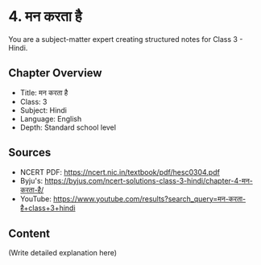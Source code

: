 # 4. मन करता है

You are a subject-matter expert creating structured notes for Class 3 - Hindi.

## Chapter Overview
- Title: मन करता है
- Class: 3
- Subject: Hindi
- Language: English
- Depth: Standard school level

## Sources
- NCERT PDF: https://ncert.nic.in/textbook/pdf/hesc0304.pdf
- Byju's: https://byjus.com/ncert-solutions-class-3-hindi/chapter-4-मन-करता-है/
- YouTube: https://www.youtube.com/results?search_query=मन-करता-है+class+3+hindi

## Content
(Write detailed explanation here)
